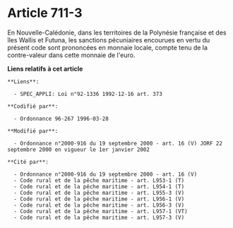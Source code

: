 # Article 711-3

En Nouvelle-Calédonie, dans les territoires de la Polynésie française et des îles Wallis et Futuna, les sanctions pécuniaires
encourues en vertu du présent code sont prononcées en monnaie locale, compte tenu de la contre-valeur dans cette monnaie de
l'euro.

**Liens relatifs à cet article**

	**Liens**:

	  - SPEC_APPLI: Loi n°92-1336 1992-12-16 art. 373

	**Codifié par**:

	  - Ordonnance 96-267 1996-03-28

	**Modifié par**:

	  - Ordonnance n°2000-916 du 19 septembre 2000 - art. 16 (V) JORF 22 septembre 2000 en vigueur le 1er janvier 2002

	**Cité par**:

	  - Ordonnance n°2000-916 du 19 septembre 2000 - art. 16 (V)
	  - Code rural et de la pêche maritime - art. L953-1 (T)
	  - Code rural et de la pêche maritime - art. L954-1 (T)
	  - Code rural et de la pêche maritime - art. L955-3 (V)
	  - Code rural et de la pêche maritime - art. L956-1 (V)
	  - Code rural et de la pêche maritime - art. L956-3 (V)
	  - Code rural et de la pêche maritime - art. L957-1 (VT)
	  - Code rural et de la pêche maritime - art. L957-3 (V)
